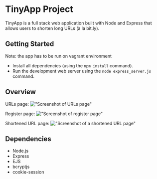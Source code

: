 # TinyApp Project

TinyApp is a full stack web application built with Node and Express that allows users to shorten long URLs (à la bit.ly).

## Getting Started

Note: the app has to be run on vagrant environment
- Install all dependencies (using the `npm install` command).
- Run the development web server using the `node express_server.js` command.

## Overview

URLs page:
!["Screenshot of URLs page"](https://user-images.githubusercontent.com/114049732/208270678-8216a612-c526-42c8-82a4-13e68e9ecd9a.png)


Register page:
!["Screenshot of register page"](https://user-images.githubusercontent.com/114049732/208270666-b8de2e03-2ae6-4c30-8914-5c8d700f2399.png)


Shortened URL page:
!["Screenshot of a shortened URL page"](https://user-images.githubusercontent.com/114049732/208270861-bc9d67fd-2baa-41e5-b829-7c8c82b2b121.png)


## Dependencies

- Node.js
- Express
- EJS
- bcryptjs
- cookie-session

